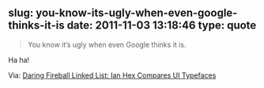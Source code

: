 slug: you-know-its-ugly-when-even-google-thinks-it-is
date: 2011-11-03 13:18:46
type: quote
---

> You know it’s ugly when even Google thinks it is.

Ha ha!

 Via: [Daring Fireball Linked List: Ian Hex Compares UI Typefaces](http://daringfireball.net/linked/2011/11/02/ui-typefaces)
